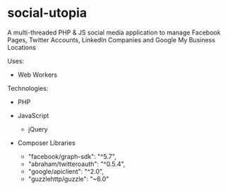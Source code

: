 # social-utopia
A multi-threaded PHP & JS social media application to manage Facebook Pages, Twitter Accounts, LinkedIn Companies and Google My Business Locations

Uses:
- Web Workers

Technologies:
- PHP
- JavaScript
    - jQuery
    
- Composer Libraries
    - "facebook/graph-sdk": "^5.7",
    - "abraham/twitteroauth": "^0.5.4",
    - "google/apiclient": "^2.0",
    - "guzzlehttp/guzzle": "~6.0"
